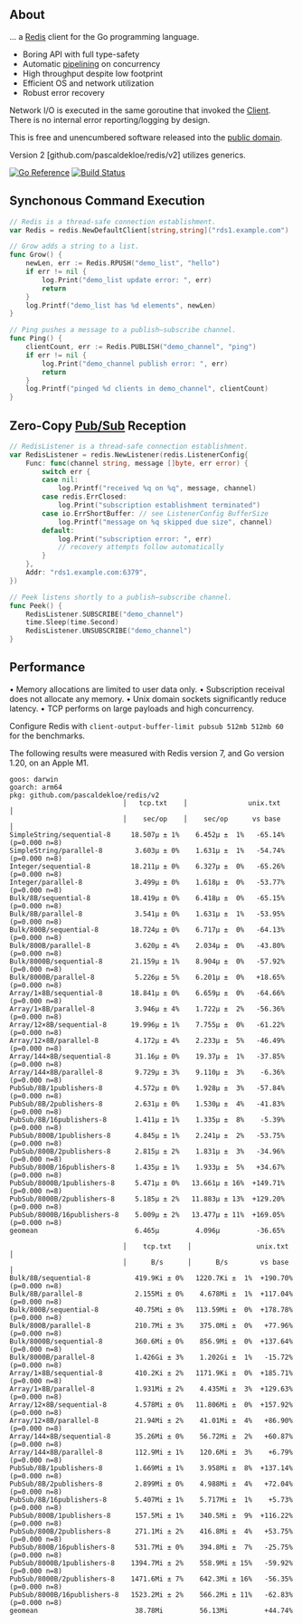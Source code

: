 ## About

… a [Redis](https://redis.io/topics/introduction) client for the Go programming
language.

* Boring API with full type-safety
* Automatic [pipelining](https://redis.io/topics/pipelining) on concurrency
* High throughput despite low footprint
* Efficient OS and network utilization
* Robust error recovery

Network I/O is executed in the same goroutine that invoked the 
[Client](https://godoc.org/github.com/pascaldekloe/redis#Client).
There is no internal error reporting/logging by design.

This is free and unencumbered software released into the
[public domain](https://creativecommons.org/publicdomain/zero/1.0).

Version 2 [github.com/pascaldekloe/redis/v2] utilizes generics.

[![Go Reference](https://pkg.go.dev/badge/github.com/pascaldekloe/redis.svg)](https://pkg.go.dev/github.com/pascaldekloe/redis)
[![Build Status](https://github.com/pascaldekloe/redis/actions/workflows/go.yml/badge.svg)](https://github.com/pascaldekloe/redis/actions/workflows/go.yml)


## Synchonous Command Execution

```go
// Redis is a thread-safe connection establishment.
var Redis = redis.NewDefaultClient[string,string]("rds1.example.com")

// Grow adds a string to a list.
func Grow() {
	newLen, err := Redis.RPUSH("demo_list", "hello")
	if err != nil {
		log.Print("demo_list update error: ", err)
		return
	}
	log.Printf("demo_list has %d elements", newLen)
}

// Ping pushes a message to a publish–subscribe channel.
func Ping() {
	clientCount, err := Redis.PUBLISH("demo_channel", "ping")
	if err != nil {
		log.Print("demo_channel publish error: ", err)
		return
	}
	log.Printf("pinged %d clients in demo_channel", clientCount)
}
```


## Zero-Copy [Pub/Sub](https://redis.io/topics/pubsub) Reception

```go
// RedisListener is a thread-safe connection establishment.
var RedisListener = redis.NewListener(redis.ListenerConfig{
	Func: func(channel string, message []byte, err error) {
		switch err {
		case nil:
			log.Printf("received %q on %q", message, channel)
		case redis.ErrClosed:
			log.Print("subscription establishment terminated")
		case io.ErrShortBuffer: // see ListenerConfig BufferSize
			log.Printf("message on %q skipped due size", channel)
		default:
			log.Print("subscription error: ", err)
			// recovery attempts follow automatically
		}
	},
	Addr: "rds1.example.com:6379",
})

// Peek listens shortly to a publish–subscribe channel.
func Peek() {
	RedisListener.SUBSCRIBE("demo_channel")
	time.Sleep(time.Second)
	RedisListener.UNSUBSCRIBE("demo_channel")
}
```


## Performance

• Memory allocations are limited to user data only.
• Subscription receival does not allocate any memory.
• Unix domain sockets significantly reduce latency.
• TCP performs on large payloads and high concurrency.

Configure Redis with `client-output-buffer-limit pubsub 512mb 512mb 60` for the benchmarks.

The following results were measured with Redis version 7, and Go version 1.20, on an Apple M1.

```
goos: darwin
goarch: arm64
pkg: github.com/pascaldekloe/redis/v2
                            │   tcp.txt    │               unix.txt                │
                            │    sec/op    │    sec/op      vs base                │
SimpleString/sequential-8     18.507µ ± 1%    6.452µ ±  1%   -65.14% (p=0.000 n=8)
SimpleString/parallel-8        3.603µ ± 0%    1.631µ ±  1%   -54.74% (p=0.000 n=8)
Integer/sequential-8          18.211µ ± 0%    6.327µ ±  0%   -65.26% (p=0.000 n=8)
Integer/parallel-8             3.499µ ± 0%    1.618µ ±  0%   -53.77% (p=0.000 n=8)
Bulk/8B/sequential-8          18.419µ ± 0%    6.418µ ±  0%   -65.15% (p=0.000 n=8)
Bulk/8B/parallel-8             3.541µ ± 0%    1.631µ ±  1%   -53.95% (p=0.000 n=8)
Bulk/800B/sequential-8        18.724µ ± 0%    6.717µ ±  0%   -64.13% (p=0.000 n=8)
Bulk/800B/parallel-8           3.620µ ± 4%    2.034µ ±  0%   -43.80% (p=0.000 n=8)
Bulk/8000B/sequential-8       21.159µ ± 1%    8.904µ ±  0%   -57.92% (p=0.000 n=8)
Bulk/8000B/parallel-8          5.226µ ± 5%    6.201µ ±  0%   +18.65% (p=0.000 n=8)
Array/1×8B/sequential-8       18.841µ ± 0%    6.659µ ±  0%   -64.66% (p=0.000 n=8)
Array/1×8B/parallel-8          3.946µ ± 4%    1.722µ ±  2%   -56.36% (p=0.000 n=8)
Array/12×8B/sequential-8      19.996µ ± 1%    7.755µ ±  0%   -61.22% (p=0.000 n=8)
Array/12×8B/parallel-8         4.172µ ± 4%    2.233µ ±  5%   -46.49% (p=0.000 n=8)
Array/144×8B/sequential-8      31.16µ ± 0%    19.37µ ±  1%   -37.85% (p=0.000 n=8)
Array/144×8B/parallel-8        9.729µ ± 3%    9.110µ ±  3%    -6.36% (p=0.000 n=8)
PubSub/8B/1publishers-8        4.572µ ± 0%    1.928µ ±  3%   -57.84% (p=0.000 n=8)
PubSub/8B/2publishers-8        2.631µ ± 0%    1.530µ ±  4%   -41.83% (p=0.000 n=8)
PubSub/8B/16publishers-8       1.411µ ± 1%    1.335µ ±  8%    -5.39% (p=0.000 n=8)
PubSub/800B/1publishers-8      4.845µ ± 1%    2.241µ ±  2%   -53.75% (p=0.000 n=8)
PubSub/800B/2publishers-8      2.815µ ± 2%    1.831µ ±  3%   -34.96% (p=0.000 n=8)
PubSub/800B/16publishers-8     1.435µ ± 1%    1.933µ ±  5%   +34.67% (p=0.000 n=8)
PubSub/8000B/1publishers-8     5.471µ ± 0%   13.661µ ± 16%  +149.71% (p=0.000 n=8)
PubSub/8000B/2publishers-8     5.185µ ± 2%   11.883µ ± 13%  +129.20% (p=0.000 n=8)
PubSub/8000B/16publishers-8    5.009µ ± 2%   13.477µ ± 11%  +169.05% (p=0.000 n=8)
geomean                        6.465µ         4.096µ         -36.65%

                            │    tcp.txt    │                unix.txt                │
                            │      B/s      │      B/s        vs base                │
Bulk/8B/sequential-8           419.9Ki ± 0%   1220.7Ki ±  1%  +190.70% (p=0.000 n=8)
Bulk/8B/parallel-8             2.155Mi ± 0%    4.678Mi ±  1%  +117.04% (p=0.000 n=8)
Bulk/800B/sequential-8         40.75Mi ± 0%   113.59Mi ±  0%  +178.78% (p=0.000 n=8)
Bulk/800B/parallel-8           210.7Mi ± 3%    375.0Mi ±  0%   +77.96% (p=0.000 n=8)
Bulk/8000B/sequential-8        360.6Mi ± 0%    856.9Mi ±  0%  +137.64% (p=0.000 n=8)
Bulk/8000B/parallel-8          1.426Gi ± 3%    1.202Gi ±  1%   -15.72% (p=0.000 n=8)
Array/1×8B/sequential-8        410.2Ki ± 2%   1171.9Ki ±  0%  +185.71% (p=0.000 n=8)
Array/1×8B/parallel-8          1.931Mi ± 2%    4.435Mi ±  3%  +129.63% (p=0.000 n=8)
Array/12×8B/sequential-8       4.578Mi ± 0%   11.806Mi ±  0%  +157.92% (p=0.000 n=8)
Array/12×8B/parallel-8         21.94Mi ± 2%    41.01Mi ±  4%   +86.90% (p=0.000 n=8)
Array/144×8B/sequential-8      35.26Mi ± 0%    56.72Mi ±  2%   +60.87% (p=0.000 n=8)
Array/144×8B/parallel-8        112.9Mi ± 1%    120.6Mi ±  3%    +6.79% (p=0.000 n=8)
PubSub/8B/1publishers-8        1.669Mi ± 1%    3.958Mi ±  8%  +137.14% (p=0.000 n=8)
PubSub/8B/2publishers-8        2.899Mi ± 0%    4.988Mi ±  4%   +72.04% (p=0.000 n=8)
PubSub/8B/16publishers-8       5.407Mi ± 1%    5.717Mi ±  1%    +5.73% (p=0.000 n=8)
PubSub/800B/1publishers-8      157.5Mi ± 1%    340.5Mi ±  9%  +116.22% (p=0.000 n=8)
PubSub/800B/2publishers-8      271.1Mi ± 2%    416.8Mi ±  4%   +53.75% (p=0.000 n=8)
PubSub/800B/16publishers-8     531.7Mi ± 0%    394.8Mi ±  7%   -25.75% (p=0.000 n=8)
PubSub/8000B/1publishers-8    1394.7Mi ± 2%    558.9Mi ± 15%   -59.92% (p=0.000 n=8)
PubSub/8000B/2publishers-8    1471.6Mi ± 7%    642.3Mi ± 16%   -56.35% (p=0.000 n=8)
PubSub/8000B/16publishers-8   1523.2Mi ± 2%    566.2Mi ± 11%   -62.83% (p=0.000 n=8)
geomean                        38.78Mi         56.13Mi         +44.74%
```
